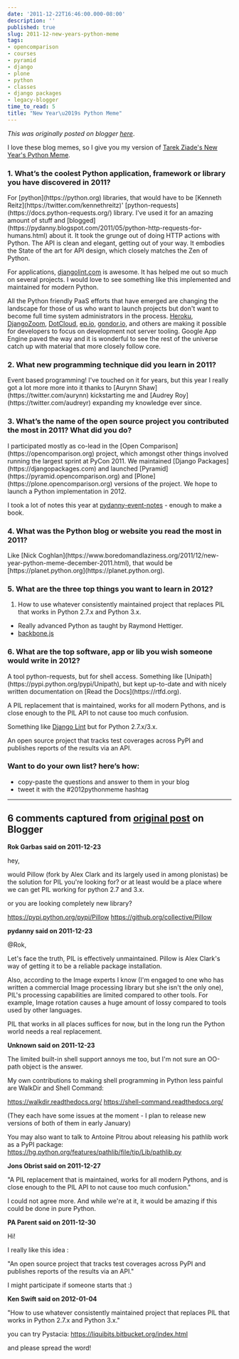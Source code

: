 ```yaml
---
date: '2011-12-22T16:46:00.000-08:00'
description: ''
published: true
slug: 2011-12-new-years-python-meme
tags:
- opencomparison
- courses
- pyramid
- django
- plone
- python
- classes
- django packages
- legacy-blogger
time_to_read: 5
title: "New Year\u2019s Python Meme"
---
```


*This was originally posted on blogger [here](https://pydanny.blogspot.com/2011/12/new-years-python-meme.html)*.

I love these blog memes, so I give you my version of [Tarek Ziade's New Year's Python Meme](https://tarekziade.wordpress.com/2011/12/20/new-years-python-meme-2/).

<h3>1. What’s the coolest Python application, framework or library you have discovered in 2011?</h3>
For [python](https://python.org) libraries, that would have to be [Kenneth Reitz](https://twitter.com/kennethreitz)' [python-requests](https://docs.python-requests.org/) library. I've used it for an amazing amount of stuff and [blogged](https://pydanny.blogspot.com/2011/05/python-http-requests-for-humans.html) about it. It took the grunge out of doing HTTP actions with Python. The API is clean and elegant, getting out of your way. It embodies the State of the art for API design, which closely matches the Zen of Python.

For applications, [djangolint.com](https://djangolint.com) is awesome. It has helped me out so much on several projects. I would love to see something like this implemented and maintained for modern Python.

All the Python friendly PaaS efforts that have emerged are changing the landscape for those of us who want to launch projects but don't want to become full time system administrators in the process. [Heroku](https://heroku.com), [DjangoZoom](https://djangozoom.com), [DotCloud](https://www.dotcloud.com/), [ep.io](https://ep.io), [gondor.io](https://gondor.io), and others are making it possible for developers to focus on development not server tooling. Google App Engine paved the way and it is wonderful to see the rest of the universe catch up with material that more closely follow core.

<h3>2. What new programming technique did you learn in 2011?</h3>
Event based programming! I've touched on it for years, but this year I really got a lot more more into it thanks to [Aurynn Shaw](https://twitter.com/aurynn) kickstarting me and [Audrey Roy](https://twitter.com/audreyr) expanding my knowledge ever since.

<h3>3. What’s the name of the open source project you contributed the most in 2011? What did you do?</h3>
I participated mostly as co-lead in the [Open Comparison](https://opencomparison.org) project, which amongst other things involved running the largest sprint at PyCon 2011. We maintained [Django Packages](https://djangopackages.com) and launched [Pyramid](https://pyramid.opencomparison.org) and [Plone](https://plone.opencomparison.org) versions of the project. We hope to launch a Python implementation in 2012.

I took a lot of notes this year at [pydanny-event-notes](https://pydanny-event-notes.rtfd.org) - enough to make a book.

<h3>4. What was the Python blog or website you read the most in 2011?</h3>
Like [Nick Coghlan](https://www.boredomandlaziness.org/2011/12/new-year-python-meme-december-2011.html), that would be [https://planet.python.org](https://planet.python.org).

<h3>5. What are the three top things you want to learn in 2012?</h3>


1. How to use whatever consistently maintained project that replaces PIL that works in Python 2.7.x and Python 3.x.
- Really advanced Python as taught by Raymond Hettiger.
- [backbone.js](https://documentcloud.github.com/backbone/)


<h3>6. What are the top software, app or lib you wish someone would write in 2012?</h3>
A tool python-requests, but for shell access. Something like [Unipath](https://pypi.python.org/pypi/Unipath), but kept up-to-date and with nicely written documentation on [Read the Docs](https://rtfd.org).

A PIL replacement that is maintained, works for all modern Pythons, and is close enough to the PIL API to not cause too much confusion.

Something like [Django Lint](https://djangolint.com) but for Python 2.7.x/3.x.

An open source project that tracks test coverages across PyPI and publishes reports of the results via an API.

<h3>Want to do your own list? here’s how:</h3>

- copy-paste the questions and answer to them in your blog
- tweet it with the #2012pythonmeme hashtag



---

## 6 comments captured from [original post](https://pydanny.blogspot.com/2011/12/new-years-python-meme.html) on Blogger

**Rok Garbas said on 2011-12-23**

hey,

would Pillow (fork by Alex Clark and its largely used in among plonistas) be the solution for PIL you're looking for? or at least would be a place where we can get PIL working for python 2.7 and 3.x.

or you are looking completely new library?

https://pypi.python.org/pypi/Pillow
https://github.org/collective/Pillow

**pydanny said on 2011-12-23**

@Rok,

Let's face the truth, PIL is effectively unmaintained. Pillow is Alex Clark's way of getting it to be a reliable package installation.

Also, according to the Image experts I know (I'm engaged to one who has written a commercial Image processing library but she isn't the only one), PIL's processing capabilities are limited compared to other tools. For example, Image rotation causes a huge amount of lossy compared to tools used by other languages.

PIL that works in all places suffices for now, but in the long run the Python world needs a real replacement.

**Unknown said on 2011-12-23**

The limited built-in shell support annoys me too, but I'm not sure an OO-path object is the answer.

My own contributions to making shell programming in Python less painful are WalkDir and Shell Command:

https://walkdir.readthedocs.org/
https://shell-command.readthedocs.org/

(They each have some issues at the moment - I plan to release new versions of both of them in early January)

You may also want to talk to Antoine Pitrou about releasing his pathlib work as a PyPI package:
https://hg.python.org/features/pathlib/file/tip/Lib/pathlib.py

**Jons Obrist said on 2011-12-27**

&quot;A PIL replacement that is maintained, works for all modern Pythons, and is close enough to the PIL API to not cause too much confusion.&quot;

I could not agree more. And while we're at it, it would be amazing if this could be done in pure Python.

**PA Parent said on 2011-12-30**

Hi!

I really like this idea :

&quot;An open source project that tracks test coverages across PyPI and publishes reports of the results via an API.&quot;

I might participate if someone starts that :)

**Ken Swift said on 2012-01-04**

&quot;How to use whatever consistently maintained project that replaces PIL that works in Python 2.7.x and Python 3.x.&quot;

you can try Pystacia: https://liquibits.bitbucket.org/index.html

and please spread the word!

